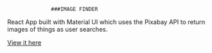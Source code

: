                   ###IMAGE FINDER

React App built with Material UI which uses the Pixabay API to return images of things as user searches.






[View it here](https://5c1f8797ba6bc4f50b3287d3--serene-curran-f367b4.netlify.com/)
